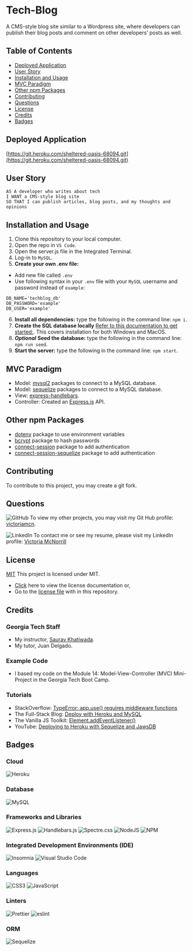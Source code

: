 # Tech-Blog
A CMS-style blog site similar to a Wordpress site, where developers can publish their blog posts and comment on other developers’ posts as well. 

## Table of Contents
- [Deployed Application](#deployed-applicaiton)
- [User Story](#user-story)
- [Installation and Usage](#installation-and-usage)
- [MVC Paradigm](#mvc-Paradigm)
- [Other npm Packages](#other-npm-packages)
- [Contributing](#contributing)
- [Questions](#questions)
- [License](#license)
- [Credits](#credits)
- [Badges](#badges)

## Deployed Application
[https://git.heroku.com/sheltered-oasis-68094.git](https://git.heroku.com/sheltered-oasis-68094.git)

## User Story
```
AS A developer who writes about tech
I WANT a CMS-style blog site
SO THAT I can publish articles, blog posts, and my thoughts and opinions
```

## Installation and Usage
1. Clone this repository to your local computer.
2. Open the repo in ```VS Code```.
3. Open the server.js file in the Integrated Terminal.
4. Log-in to ```MySQL```.
5. **Create your own .env file:**
- Add new file called ```.env```
- Use following syntax in your ```.env``` file with your ```MySQL``` username and password instead of ```example```:
```
DB_NAME='techblog_db'
DB_PASSWORD='example'
DB_USER='example'
```
6. **Install all dependencies:** type the following in the command line: ```npm i```.
7. **Create the SQL database locally** [Refer to this documentation to get started:](https://dev.mysql.com/doc/mysql-getting-started/en/). This covers installation for both Windows and MacOS.
8. ***Optional*** **Seed the database:** type the following in the command line: ```npm run seed```.
9. **Start the server:** type the following in the command line: ```npm start```.

## MVC Paradigm
- Model: [mysql2](https://www.npmjs.com/package/mysql2) packages to connect to a MySQL database.
- Model: [sequelize](https://www.npmjs.com/package/sequelize) packages to connect to a MySQL database.
- View: [express-handlebars](https://www.npmjs.com/package/express-handlebars).
- Controller: Created an [Express.js](https://expressjs.com/en/starter/installing.html) API.

## Other npm Packages
- [dotenv](https://www.npmjs.com/package/dotenv) package to use environment variables
- [bcrypt](https://www.npmjs.com/package/bcrypt) package to hash passwords
- [connect-session](https://www.npmjs.com/package/express-session) package to add authentication
- [connect-session-sequelize](https://www.npmjs.com/package/connect-session-sequelize) package to add authentication

## Contributing
To contribute to this project, you may create a git fork.

## Questions
![GitHub](https://img.shields.io/badge/github-%23121011.svg?style=for-the-badge&logo=github&logoColor=white) To view my other projects, you may visit my Git Hub profile: [victoriamcn](https://github.com/victoriamcn).

![LinkedIn](https://img.shields.io/badge/linkedin-%230077B5.svg?style=for-the-badge&logo=linkedin&logoColor=white) To contact me or see my resume, please visit my LinkedIn profile: [Victoria McNorrill](https://www.linkedin.com/in/victoria-mcnorrill/)

## License
[MIT](https://img.shields.io/badge/License-MIT-blue.svg)
This project is licensed under MIT.
- [Click](https://pitt.libguides.com/openlicensing/MIT#:~:text=Users%20of%20software%20using%20an,and%20the%20X%20Windows%20System.) here to view the license documentation or,
- Go to the [license file](https://github.com/victoriamcn/Tech-Blog/blob/main/LICENSE) with in this repository.

## Credits

### Georgia Tech Staff
- My instructor, [Saurav Khatiwada](https://github.com/khatiwadasaurav).
- My tutor, Juan Delgado.

### Example Code

- I based my code on the Module 14: Model-View-Controller (MVC) Mini-Project in the Georgia Tech Boot Camp.

### Tutorials
- StackOverflow: [TypeError: app.use() requires middleware functions](https://stackoverflow.com/questions/32883626/typeerror-app-use-requires-middleware-functions)
- The Full-Stack Blog: [Deploy with Heroku and MySQL](https://coding-boot-camp.github.io/full-stack/heroku/deploy-with-heroku-and-mysql)
- The Vanilla JS Toolkit: [Element.addEventListener()](https://vanillajstoolkit.com/reference/event-listeners/addeventlistener/)
- YouTube: [Deploying to Heroku with Sequelize and JawsDB](https://www.youtube.com/watch?v=AQp7b-1356k)

## Badges

### Cloud
![Heroku](https://img.shields.io/badge/heroku-%23430098.svg?style=for-the-badge&logo=heroku&logoColor=white)

### Database
![MySQL](https://img.shields.io/badge/mysql-%2300f.svg?style=for-the-badge&logo=mysql&logoColor=white)

### Frameworks and Libraries
![Express.js](https://img.shields.io/badge/express.js-%23404d59.svg?style=for-the-badge&logo=express&logoColor=%2361DAFB)
![Handlebars.js](https://img.shields.io/badge/Handlebars.js-f0772b?style=for-the-badge&logo=handlebarsdotjs&logoColor=black)
![Spectre.css](https://img.shields.io/badge/CSS-Spectre.css-purple)
![NodeJS](https://img.shields.io/badge/node.js-6DA55F?style=for-the-badge&logo=node.js&logoColor=white)
![NPM](https://img.shields.io/badge/NPM-%23CB3837.svg?style=for-the-badge&logo=npm&logoColor=white)

### Integrated Development Environments (IDE)
![Insomnia](https://img.shields.io/badge/Insomnia-black?style=for-the-badge&logo=insomnia&logoColor=5849BE)
![Visual Studio Code](https://img.shields.io/badge/Visual%20Studio%20Code-0078d7.svg?style=for-the-badge&logo=visual-studio-code&logoColor=white)

### Languages
![CSS3](https://img.shields.io/badge/css3-%231572B6.svg?style=for-the-badge&logo=css3&logoColor=white)
![JavaScript](https://img.shields.io/badge/javascript-%23323330.svg?style=for-the-badge&logo=javascript&logoColor=%23F7DF1E)

### Linters
![Prettier](https://img.shields.io/badge/prettier-1A2C34?style=for-the-badge&logo=prettier&logoColor=F7BA3E)
![eslint](https://img.shields.io/badge/eslint-3A33D1?style=for-the-badge&logo=eslint&logoColor=white)

### ORM
![Sequelize](https://img.shields.io/badge/Sequelize-52B0E7?style=for-the-badge&logo=Sequelize&logoColor=white)